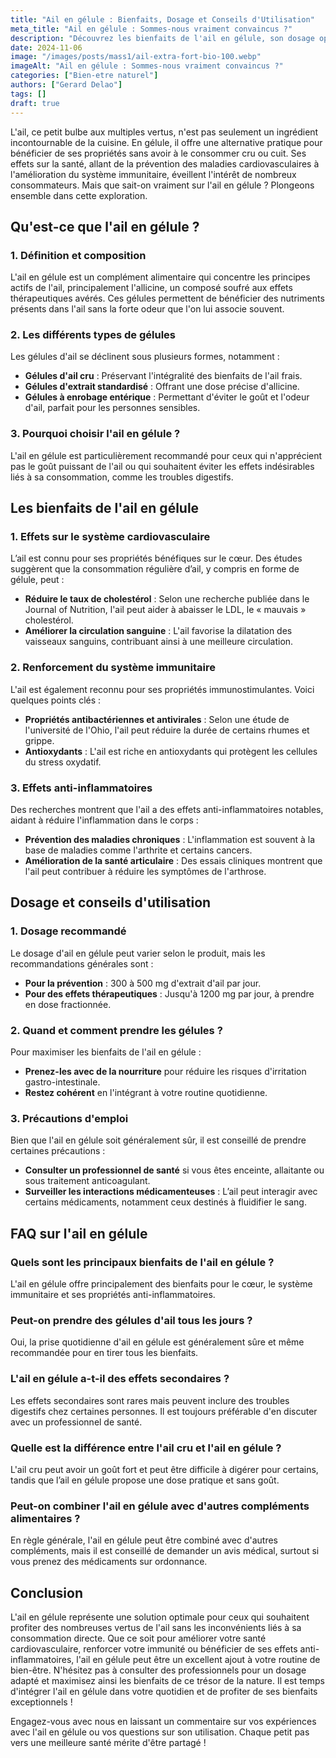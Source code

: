 ```yaml
---
title: "Ail en gélule : Bienfaits, Dosage et Conseils d'Utilisation"
meta_title: "Ail en gélule : Sommes-nous vraiment convaincus ?"
description: "Découvrez les bienfaits de l'ail en gélule, son dosage optimal, et des conseils d'utilisation pratiques pour améliorer votre santé au naturel."
date: 2024-11-06
image: "/images/posts/mass1/ail-extra-fort-bio-100.webp"
imageAlt: "Ail en gélule : Sommes-nous vraiment convaincus ?"
categories: ["Bien-etre naturel"]
authors: ["Gerard Delao"]
tags: []
draft: true
---
```


L'ail, ce petit bulbe aux multiples vertus, n'est pas seulement un ingrédient incontournable de la cuisine. En gélule, il offre une alternative pratique pour bénéficier de ses propriétés sans avoir à le consommer cru ou cuit. Ses effets sur la santé, allant de la prévention des maladies cardiovasculaires à l'amélioration du système immunitaire, éveillent l'intérêt de nombreux consommateurs. Mais que sait-on vraiment sur l'ail en gélule ? Plongeons ensemble dans cette exploration.

## Qu'est-ce que l'ail en gélule ?

### 1. Définition et composition

L'ail en gélule est un complément alimentaire qui concentre les principes actifs de l'ail, principalement l'allicine, un composé soufré aux effets thérapeutiques avérés. Ces gélules permettent de bénéficier des nutriments présents dans l'ail sans la forte odeur que l'on lui associe souvent.

### 2. Les différents types de gélules

Les gélules d'ail se déclinent sous plusieurs formes, notamment :

- **Gélules d'ail cru** : Préservant l'intégralité des bienfaits de l'ail frais.
- **Gélules d'extrait standardisé** : Offrant une dose précise d'allicine.
- **Gélules à enrobage entérique** : Permettant d'éviter le goût et l'odeur d'ail, parfait pour les personnes sensibles.

### 3. Pourquoi choisir l'ail en gélule ?

L'ail en gélule est particulièrement recommandé pour ceux qui n'apprécient pas le goût puissant de l'ail ou qui souhaitent éviter les effets indésirables liés à sa consommation, comme les troubles digestifs.

## Les bienfaits de l'ail en gélule

### 1. Effets sur le système cardiovasculaire

L’ail est connu pour ses propriétés bénéfiques sur le cœur. Des études suggèrent que la consommation régulière d’ail, y compris en forme de gélule, peut :

- **Réduire le taux de cholestérol** : Selon une recherche publiée dans le Journal of Nutrition, l'ail peut aider à abaisser le LDL, le « mauvais » cholestérol.
- **Améliorer la circulation sanguine** : L'ail favorise la dilatation des vaisseaux sanguins, contribuant ainsi à une meilleure circulation.

### 2. Renforcement du système immunitaire

L'ail est également reconnu pour ses propriétés immunostimulantes. Voici quelques points clés :

- **Propriétés antibactériennes et antivirales** : Selon une étude de l'université de l'Ohio, l'ail peut réduire la durée de certains rhumes et grippe.
- **Antioxydants** : L'ail est riche en antioxydants qui protègent les cellules du stress oxydatif.

### 3. Effets anti-inflammatoires

Des recherches montrent que l'ail a des effets anti-inflammatoires notables, aidant à réduire l'inflammation dans le corps :

- **Prévention des maladies chroniques** : L'inflammation est souvent à la base de maladies comme l'arthrite et certains cancers.
- **Amélioration de la santé articulaire** : Des essais cliniques montrent que l'ail peut contribuer à réduire les symptômes de l'arthrose.

## Dosage et conseils d'utilisation

### 1. Dosage recommandé

Le dosage d'ail en gélule peut varier selon le produit, mais les recommandations générales sont :

- **Pour la prévention** : 300 à 500 mg d'extrait d'ail par jour.
- **Pour des effets thérapeutiques** : Jusqu'à 1200 mg par jour, à prendre en dose fractionnée.

### 2. Quand et comment prendre les gélules ?

Pour maximiser les bienfaits de l'ail en gélule :

- **Prenez-les avec de la nourriture** pour réduire les risques d'irritation gastro-intestinale.
- **Restez cohérent** en l'intégrant à votre routine quotidienne.

### 3. Précautions d'emploi

Bien que l'ail en gélule soit généralement sûr, il est conseillé de prendre certaines précautions :

- **Consulter un professionnel de santé** si vous êtes enceinte, allaitante ou sous traitement anticoagulant.
- **Surveiller les interactions médicamenteuses** : L’ail peut interagir avec certains médicaments, notamment ceux destinés à fluidifier le sang.

## FAQ sur l'ail en gélule

### Quels sont les principaux bienfaits de l'ail en gélule ?

L'ail en gélule offre principalement des bienfaits pour le cœur, le système immunitaire et ses propriétés anti-inflammatoires.

### Peut-on prendre des gélules d'ail tous les jours ?

Oui, la prise quotidienne d'ail en gélule est généralement sûre et même recommandée pour en tirer tous les bienfaits.

### L'ail en gélule a-t-il des effets secondaires ?

Les effets secondaires sont rares mais peuvent inclure des troubles digestifs chez certaines personnes. Il est toujours préférable d'en discuter avec un professionnel de santé.

### Quelle est la différence entre l'ail cru et l'ail en gélule ?

L'ail cru peut avoir un goût fort et peut être difficile à digérer pour certains, tandis que l’ail en gélule propose une dose pratique et sans goût.

### Peut-on combiner l'ail en gélule avec d'autres compléments alimentaires ?

En règle générale, l'ail en gélule peut être combiné avec d'autres compléments, mais il est conseillé de demander un avis médical, surtout si vous prenez des médicaments sur ordonnance.

## Conclusion

L'ail en gélule représente une solution optimale pour ceux qui souhaitent profiter des nombreuses vertus de l'ail sans les inconvénients liés à sa consommation directe. Que ce soit pour améliorer votre santé cardiovasculaire, renforcer votre immunité ou bénéficier de ses effets anti-inflammatoires, l'ail en gélule peut être un excellent ajout à votre routine de bien-être. N'hésitez pas à consulter des professionnels pour un dosage adapté et maximisez ainsi les bienfaits de ce trésor de la nature. Il est temps d'intégrer l'ail en gélule dans votre quotidien et de profiter de ses bienfaits exceptionnels !

Engagez-vous avec nous en laissant un commentaire sur vos expériences avec l'ail en gélule ou vos questions sur son utilisation. Chaque petit pas vers une meilleure santé mérite d'être partagé !

